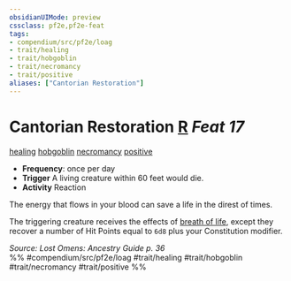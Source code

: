 ```yaml
---
obsidianUIMode: preview
cssclass: pf2e,pf2e-feat
tags:
- compendium/src/pf2e/loag
- trait/healing
- trait/hobgoblin
- trait/necromancy
- trait/positive
aliases: ["Cantorian Restoration"]
---
```

# Cantorian Restoration  [R](/rules/core-rulebook/chapter-9-playing-the-game.md#Actions "Reaction") *Feat 17*  
[healing](/rules/traits/healing.md)  [hobgoblin](/rules/traits/hobgoblin-locg.md)  [necromancy](/rules/traits/necromancy.md)  [positive](/rules/traits/positive.md)  

- **Frequency**: once per day
- **Trigger** A living creature within 60 feet would die.
- **Activity** Reaction

The energy that flows in your blood can save a life in the direst of times.

The triggering creature receives the effects of [breath of life](/compendium/spells/breath-of-life.md), except they recover a number of Hit Points equal to `6d8` plus your Constitution modifier.

*Source: Lost Omens: Ancestry Guide p. 36*  
%% #compendium/src/pf2e/loag #trait/healing #trait/hobgoblin #trait/necromancy #trait/positive %%